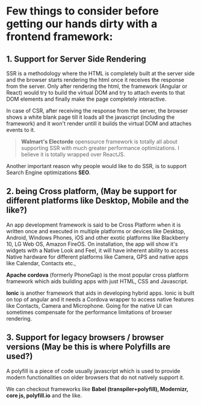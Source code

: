 
# Few things to consider before getting our hands dirty with a frontend framework:
## 1. Support for Server Side Rendering

SSR is a methodology where the HTML is completely built at the server side and the browser starts rendering the html once it receives the response from the server. Only after rendering the html, the framework (Angular or React) would try to build the virtual DOM and try to attach events to that DOM elements and finally make the page completely interactive.

In case of CSR, after receiving the response from the server, the browser shows a white blank page till it loads all the javascript (including the framework) and it won't render untill it builds the virtual DOM and attaches events to it.

>**Walmart's Electorde** opensource framework is totally all about supporting SSR with much greater performance optimizations. I believe it is totally wrapped over ReactJS.

Another important reason why people would like to do SSR, is to support Search Engine optimizations **SEO**.

## 2. being Cross platform, (May be support for different platforms like Desktop, Mobile and the like?)

An app development framework is said to be Cross Platform when it is written once and executed in multiple platforms or devices like Desktop, Android, Windows Phones, iOS and other exotic platforms like Blackberry 10, LG Web OS, Amazon FireOS.
On installation, the app will show it's widgets with a Native Look and Feel, it will have inherent ability to access Native hardware for different platforms like Camera, GPS and native apps like Calendar, Contacts etc.,

**Apache cordova** (formerly PhoneGap) is the most popular cross platform framework which aids building apps with just HTML, CSS and Javascript.

**Ionic** is another framework that aids in developing hybrid apps.
Ionic is built on top of angular and it needs a Cordova wrapper to access native features like Contacts, Camera and Microphone.
Going for the native UI can sometimes compensate for the performance limitations of browser rendering.

## 3. Support for legacy browsers / browser versions (May be this is where Polyfills are used?)

A polyfill is a piece of code usually javascript which is used to provide modern functionalities on older browsers that do not natively support it.

We can checkout frameworks like **Babel (transpiler+polyfill), Modernizr, core js, polyfill.io** and the like.
